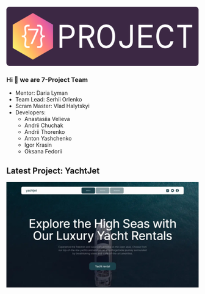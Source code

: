![](/src/img/seven-project.svg)

### Hi 👋 we are 7-Project Team

- Mentor: Daria Lyman
- Team Lead: Serhii Orlenko
- Scram Master: Vlad Halytskyi
- Developers:
  - Anastasiia Velieva
  - Andrii Chuchak
  - Andrii Thorenko
  - Anton Yashchenko
  - Igor Krasin
  - Oksana Fedorii

## Latest Project: YachtJet

![](/src/img/project-cover.webp)

